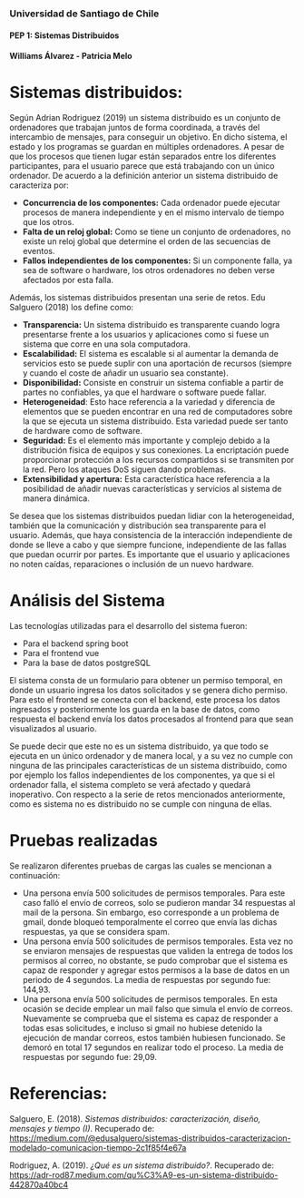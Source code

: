 ### Universidad de Santiago de Chile
#### PEP 1: Sistemas Distribuidos
#### Williams Álvarez - Patricia Melo


# Sistemas distribuidos:

Según Adrian Rodriguez (2019) un sistema distribuido es un conjunto de ordenadores que trabajan juntos de forma coordinada, a través del intercambio de mensajes, para conseguir un objetivo. En dicho sistema, el estado y los programas se guardan en múltiples ordenadores. A pesar de que los procesos que tienen lugar están separados entre los diferentes participantes, para el usuario parece que está trabajando con un único ordenador.
De acuerdo a la definición anterior un sistema distribuido de caracteriza por:
- **Concurrencia de los componentes:** Cada ordenador puede ejecutar procesos de manera independiente y en el mismo intervalo de tiempo que los otros.
- **Falta de un reloj global:** Como se tiene un conjunto de ordenadores, no existe un reloj global que determine el orden de las secuencias de eventos.
- **Fallos independientes de los componentes:** Si un componente falla, ya sea de software o hardware, los otros ordenadores no deben verse afectados por esta falla.

Además, los sistemas distribuidos presentan una serie de retos. Edu Salguero (2018) los define como: 
- **Transparencia:** Un sistema distribuido es transparente cuando logra presentarse frente a los usuarios y aplicaciones como si fuese un sistema que corre en una sola computadora.
- **Escalabilidad:** El sistema es escalable si al aumentar la demanda de servicios esto se puede suplir con una aportación de recursos (siempre y cuando el coste de añadir un usuario sea constante).
- **Disponibilidad:** Consiste en construir un sistema confiable a partir de partes no confiables, ya que el hardware o software puede fallar.
- **Heterogeneidad**: Esto hace referencia a la variedad y diferencia de elementos que se pueden encontrar en una red de computadores sobre la que se ejecuta un sistema distribuido. Esta variedad puede ser tanto de hardware como de software.
- **Seguridad:** Es el elemento más importante y complejo debido a la distribución física de equipos y sus conexiones. La encriptación puede proporcionar protección a los recursos compartidos si se transmiten por la red. Pero los ataques DoS siguen dando problemas.
- **Extensibilidad y apertura:** Esta característica hace referencia a la posibilidad de añadir nuevas características y servicios al sistema de manera dinámica.

Se desea que los sistemas distribuidos puedan lidiar con la heterogeneidad, también que la comunicación y distribución sea transparente para el usuario. Además, que haya consistencia de la interacción independiente de donde se lleve a cabo y que siempre funcione, independiente de las fallas que puedan ocurrir por partes. Es importante que el usuario y aplicaciones no noten caídas, reparaciones o inclusión de un nuevo hardware. 

# Análisis del Sistema

Las tecnologías utilizadas para el desarrollo del sistema fueron:
- Para el backend spring boot
- Para el frontend vue
- Para la base de datos postgreSQL

El sistema consta de un formulario para obtener un permiso temporal, en donde un usuario ingresa los datos solicitados y se genera dicho permiso. Para esto el frontend se conecta con el backend, este procesa los datos ingresados y posteriormente los guarda en la base de datos, como respuesta el backend envía los datos procesados al frontend para que sean visualizados al usuario.

Se puede decir que este no es un sistema distribuido, ya que todo se ejecuta en un único ordenador y de manera local, y a su vez no cumple con ninguna de las principales características de un sistema distribuido, como por ejemplo los fallos independientes de los componentes, ya que si el ordenador falla, el sistema completo se verá afectado y quedará inoperativo.
Con respecto a la serie de retos mencionados anteriormente, como es sistema no es distribuido no se cumple con ninguna de ellas.

# Pruebas realizadas

Se realizaron diferentes pruebas de cargas las cuales se mencionan a continuación: 
- Una persona envía 500 solicitudes de permisos temporales. Para este caso falló el envío de correos, solo se pudieron mandar 34 respuestas al mail de la persona. Sin embargo, eso corresponde a un problema de gmail, donde bloqueó temporalmente el correo que envía las dichas respuestas, ya que se considera spam.
- Una persona envía 500 solicitudes de permisos temporales. Esta vez no se enviaron mensajes de respuestas que validen la entrega de todos los permisos al correo, no obstante, se pudo comprobar que el sistema es capaz de responder y agregar estos permisos a la base de datos en un periodo de 4 segundos.
La media de respuestas por segundo fue: 144,93.
- Una persona envía 500 solicitudes de permisos temporales. En esta ocasión se decide emplear un mail falso que simula el envío de correos. Nuevamente se comprueba que el sistema es capaz de responder a todas esas solicitudes, e incluso si gmail no hubiese detenido la ejecución de mandar correos, estos también hubiesen funcionado. Se demoró en total 17 segundos en realizar todo el proceso.
La media de respuestas por segundo fue: 29,09.





# Referencias:

Salguero, E. (2018). *Sistemas distribuidos: caracterización, diseño, mensajes y tiempo (I)*. Recuperado de: https://medium.com/@edusalguero/sistemas-distribuidos-caracterizacion-modelado-comunicacion-tiempo-2c1f85f4e67a

Rodriguez, A. (2019).  *¿Qué es un sistema distribuido?*. Recuperado de:  https://adr-rod87.medium.com/qu%C3%A9-es-un-sistema-distribuido-442870a40bc4
